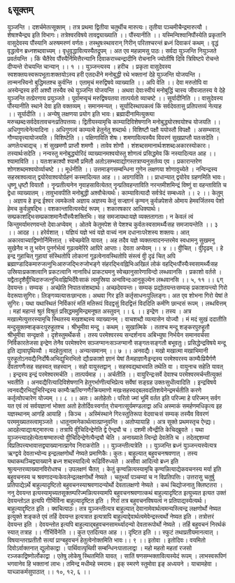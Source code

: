## ६सूक्तम्
युञ्जन्ति । दशर्चमेतत्सूक्तम् । तत्र प्रथमा द्वितीया चतुर्थीच मारुत्यः। तृतीया पञ्चमीचैन्द्रमारुत्यौ । शेषाश्चैन्द्र्य इति विभागः। तत्रेश्वरविषये तावद्व्याख्याति ।। पौंस्यानीति ।। यस्मिन्विश्वानिपौंस्येति प्रकृतानि वासुदेवस्य पौंस्यानि अरुषमरुणं वर्णतः। तस्थुषःस्थावरान् गिरीन् परितश्चरन्तं ब्रध्नं दिवाकरं कथम् । वृद्धं वृद्धत्वेन ब्रध्नशब्दवाच्यम् । वृधुवृद्धावित्यस्यैतद्रूपम् । अत एव महन्नामसु पाठः। सर्वदा युञ्जन्ति नियुञ्जते प्रवर्तयन्ति । किं चैतैरेव पौंस्यैर्निमित्तैरन्यानि दिवाकराच्चन्द्रादीनि रोचनानि ज्योतींषि दिवि त्रिविष्टपे रोचन्ते दीप्यन्ते रोचयन्ति चान्यान् ।। १ ।।
युञ्जन्त्यस्य । हरीच । प्रकृता वासुदेवस्य स्वशक्तयःस्वरूपभूताःशक्तयोऽस्य हरी एतदधीने मनोबुद्धी रथे भक्तानां देहे युञ्जन्ति योजयन्ति । तान्मनस्विनो बुद्धिमतश्च कुर्वन्ति । एतामृचं मरुद्विषये व्याख्याति ।। अपि वेति ।। देवा मरुतोपि वा अस्येन्द्रस्य हरी अश्वौ तस्यैव रथे युञ्जन्ति योजयन्ति । अथवा देवाःस्वीयं मनोबुद्धिं चास्य जीवजातस्य ये देहे युञ्जन्ति तत्प्रेरणाय प्रयुञ्जते । पूर्वामप्यृचं मरुद्विषयतया तात्पर्यतो व्याचष्टे ।। सूर्यादीनिति ।। वासुदेवस्य पौंस्यानीति स्थाने देवा इति वक्तव्यम् । समानमन्यत् । सूर्यादिस्थापकत्वं किं सर्वदेवतासु प्रतिपत्तव्यं नेत्याह ।। सूर्यादीति ।। अन्येषु लक्षणया प्रयोग इति भावः। ब्रह्मादीनामित्युक्त्या मरुच्छब्दःसर्वदेवतावचनःप्रतिपत्तव्यः। द्वितीयस्यामृचि काम्यादिविशेषणानि मनोबुद्ध्योरश्वयोश्च योजयति ।। अधिगुणत्वेनेत्यादिना । अधिगुणत्वं काम्यत्वे हेतुर्नतु शब्दार्थः। विशिष्टौ पक्षौ ययोस्तौ विपक्षौ । असम्भवात् गौण्यावृत्त्यायोजयति । विशिष्टेति ।। पक्षिणाविति शेषः। शमणावित्यस्यैव विवरणं सुखप्राप्तौ यतःसदेति । अणतेःपचाद्यच् । शं सुखमणौ प्राप्तौ शमणौ । तावेव शोणौ । शंशब्दसमानार्थःशशब्दःअकारस्योकारः। तस्यार्थःसदेति । नन्वस्तु मनोबुद्ध्योरिदं व्याख्यानमश्वयोस्तु शोणत्वं प्रसिद्धमेव किं नस्यादित्यत आह ।। श्यामाविति ।। यतःशक्राश्वौ श्यामौ प्रमितौ अतोऽसम्भवाद्योगस्तत्राप्यनुसर्तव्य एव । प्रकारान्तरेण शोणशब्दमश्वयोर्व्याचष्टे ।। मूर्धनीति ।। उत्तमाङ्गसम्बन्धिना गुणेन लक्षणया शोणावुच्येते । नन्विन्द्रस्य सहस्राश्वत्वात् द्वयोरेवाश्वयोर्ग्रहणं कस्मादित्यत आह ।। अग्रगाविति ।। प्राधान्यात् द्वयोरेव ग्रहणमिति भावः। धृष्णू धृष्टौ वियातौ । नॄन्प्रतीत्यनेन नृवाहसावित्येतत् नॄन्प्रतिवहन्ताविति नरन्तमीशमिन्द्रं विष्णुं वा वहन्ताविति च द्वेधा व्याख्यातम् । तावुभावपीति मनोबुद्धी अश्वौचेत्यर्थः। काम्यावित्यादौ सर्वत्रेदं सम्बध्यते ।। २ ।।
केतुम् । अज्ञाय हे इन्द्र ईश्वर त्वमकेतवे अज्ञाय अज्ञस्य केतुं सज्ज्ञानं कृण्वन् कुर्वन्नपेशसे ओमाय हेमवर्जितस्य पेशो हेमच कुर्वन्नुषद्भिः। वशकान्तावित्यस्येदं रूपम् । शकारषकार आधिक्यार्थः। सम्प्रकाशद्भिःसम्प्रकाशमानैःपौंस्यैःशक्तिभिः। सह समजायथाःयज्ञे व्यक्ततागताः। न केवलं त्वं किन्तुमर्यामरणवन्तो देवाःअप्येवम् । ओतवे केतुमपेश से पेशश्च कुर्वतःस्वसामर्थ्यैःसह समजायन्तेति ।। ३ ।।
आदह ।। हरेर्वशात् । यज्ञियं यज्ञे भवं यज्ञे वाच्यं नाम दधानाःपरेशस्य शक्तयः। आत् अकारवाच्याद्विष्णोर्निमित्तात् । स्वेच्छयेति यावत् । अह तदैव यज्ञे व्यक्तत्वादनन्तरमेव स्वधामनु सुखमनु सुखेनैव न तु भयेन पुनर्गर्भत्वं गूढत्वमेरिरे आपिरे आप्ताः। देवता अप्येवम् ।। ४ ।।
वीुचित् । वीुदृढम् । हे इन्द्र गुहाचित् गुहायां संस्थितोपि लोकानां गूढत्वेनावस्थितोपि संस्त्वं वीु दृढं चित् अपि ब्रह्माण्डादिकमारुजत्नुभिःआरुजद्भिःरुजोभङ्गे संहरद्भिःवह्निभिःअखिलं लोकं वहद्भिःपौंस्यैःस्वसामर्थ्यैःसह उस्रियाःप्रकाशत्वानि प्रकटत्वानि नानाविधं प्राकट्यमनु स्वेच्छानुसारेणाविन्दो लब्धवानसि । प्रकाशो वर्तसे । यद्वैतादृशैर्वीुचिदारुजत्नुभिःवह्निभिर्देवैःसाकं त्वमुस्रिया अन्वविन्दःआनुकूल्येन लब्धवानसि ।। ५, ११ ।।
६ग्
देवयन्तः। सम्यक् । अच्छेति निपातःसंशब्दार्थः। अच्छदेवयन्तः। सम्यक् प्रद्योतयन्तःसम्यक् प्रकाशयन्त्यो गिरो वेदरूपाःसुगिरः। लिङ्गव्यत्यासःछान्दसः। अथवा गिर इति कर्तृसाधनःपुल्लिङ्गः। अत एव शोभना गिरो येषां ते सुगिरः। यथा यथास्थितं निर्विकारं मतिं मतिरूपं विदद्वसुं विदद्वित्तं विददिति कर्मणि छान्दसं रूपम् । लब्धवित्तम् । महां महान्तं श्रुतं विश्रुतं प्रसिद्धममुमिन्द्रमनूषत अस्तुवन् ।। ६ ।।
इन्द्रेण । तस्य । अत्र मखात्मेत्युत्तरस्यामृचि स्थितस्य मखशब्दस्य व्याख्यानम् । वाचशब्दौ व्यत्यासेन योज्यौ । मं मदं सुखं ददातीति मन्दुसूक्तम्शङ्करःपुरुहूतश्च । श्रीभूमीवा मन्दू । कथम् । सुखात्मिके । ततश्च मन्दू शङ्करपुरुहूतौ श्रीभूमीवा सन्दृक्षसे । दृशेस्तुमर्थेकसे । तस्य परमेश्वरस्य सन्दर्शनाय अबिभ्युषा निर्भयेन समानवर्चसा निर्विकारतेजसा इन्द्रेण तेनैव परमेश्वरेण सञ्जग्मानःसञ्जग्मानौ सङ्गतःसङ्गतौ बभूवतुः। प्रसिद्धेन्द्रविषये मन्दू इति द्यावापृथिव्यौ । मदहेतुत्वात् । अन्यत्समानम् ।। ७ ।।
अनवद्यैः। मखो मखात्मा मखाभिमानी पुरुहूतोऽनवद्यैःनिर्दोषैःअभिद्युभिरभितो द्यौःप्रकाशो ज्ञानं येषां तैःमहाज्ञानैःइन्द्रस्य परमेश्वरस्य काम्यैःप्रियैर्गणै र्देवतागणैःसह सहस्वत् सहस्वान् । सहो वायुस्तद्वान् । सहस्वद्यथाभवति तथेति वा । वायुनाच सहेति यावत् । इन्द्रस्य इन्द्रं परमेश्वरमर्चति । तात्पर्यमाह ।। अर्चतीति ।। वायुरिन्द्रःसर्वे देवाश्च परमेश्वरमर्चन्तीत्युक्तं भवतीति । अनवद्यैरित्यादिविशेषणानि हेतुगर्भाणीत्यभिप्रेत्य सर्वेषां सङ्ग्रह उक्तःसुधीत्वादिति । इन्द्रविषये त्वनवद्यैरभिद्युभिरिन्द्रस्य काम्यैःऋत्विग्गणैःक्रियमाणो मखःसहस्वद्बलवदतिशयेनेन्द्रमर्चतीति करणे कर्तृत्वोपचारेण योज्यम् ।। ८ ।।
अतः। अतोहेतोः। परितो ज्मां भूमिं वर्तत इति परिज्मा हे परिज्मन् सर्वग यत एवं त्वं सर्वयज्ञानां भोक्ता अतो हेतोर्दिवःस्वर्गात् रोचनात्सूर्यमण्डलाद्वा अधि अस्माकं समर्हणमधिकृत्य इह यज्ञस्थानम् आगहि आयाहि । किञ्च । अस्मिंस्थाने गिरःस्तुतिरूपा वेदवाचःसं सम्यक् तस्यैव विवरणं परममुख्यतस्त्वामृञ्जते । धातूनामनेकार्थत्वात्प्राप्नुवन्ति । अतोप्यायाहि । अत्र सूक्ते प्रथमस्तृच ऐन्द्य्रः। आदहेत्याद्याःषट्मारुत्यः। तत्रापि वीुचिदिन्द्रेणेति द्वे ऐन्द्र्यौ च । दशमी त्वैन्द्रीति केचिद्ब्रुवते । यथा युञ्जन्त्यादहेत्येताःषण्मारुत्यो वीुचिदिन्द्रेणेत्यैन्द्र्यौ चेति । अनाख्याते त्विन्द्रो देवतेति च । तदेतद्दशम्यां विप्रतिपत्त्यभावात्तद्व्याख्यानात्प्रागेव निराकरोति ।। युञ्जन्तीत्यत्रेति ।। युञ्जन्ति ब्रध्नं युञ्जन्त्यस्येत्यत्र ऋग्द्वये देवताभ्योन्य इन्द्रलक्षणोर्थो नेष्यते प्रमाणिकैः। कुतः। बाहुल्यात् बहुवचनश्रवणात् । तस्य यथाकथञ्चिद्व्याख्याने ब्रध्न शब्दस्यादित्ये रूढिर्विरुध्यते । असौवा आदित्यो ब्रध्न इति श्रुत्यन्तरव्याख्यानविरोधश्च । उपलक्षणं चैतत् । केतुं कृण्वन्नित्यस्यामृचि कृण्वन्नित्याद्येकवचनस्य मर्या इति बहुवचनस्य च श्रवणादन्यःकेवलेन्द्रलक्षणोर्थो नेष्यते । चतुर्थ्यां पञ्चम्यां च न विप्रतिपत्तिः। उत्तरासु चतुर्षु प्रतिपाद्येऽर्थे बाहुल्यादृष्टितो बहुवचनस्याश्रवणादन्योर्थो देवतालक्षणो नेष्यते । कथं चिद्योजनातु क्लिष्टतरा । ननु देवयन्त इत्यस्यामृच्यतसूक्तम्परिज्मन्नित्यस्यामपि बहुवचनश्रवणात्कथं बाहुल्यादृष्टित इत्युच्यत इत्यत उक्तं देवयन्तोऽत इत्यपि गीर्भिर्विना बाहुल्यादृष्टित इति । गिरां तत्र बहुवचनविषयत्वं न प्रतिपाद्यस्येत्यर्थः। बाहुल्याद्दृष्टित इति । क्वचित्पाठः। तत्र युञ्जन्तीत्यत्र बाहुल्यात् देवानामेवार्थत्वमन्यस्त्विन्द्र लक्षणोर्थो नेष्यत इत्युक्ते शङ्कते एवं तर्हि देवयन्त इत्यत्रात इत्यत्रापि बाहुल्याद्देवार्थत्वमेवेन्द्रस्त्वर्थो नेष्यत इति । तत्रोत्तरं देवयन्त इति । देवयन्तोत इत्यपि बाहुल्याद्बहुवचनसामर्थ्यादन्यो देवतारूपोर्थो नेष्यते । तर्हि बहुवचनं निरर्थकं स्यात् तत्राह ।। गीर्भिर्विनेति ।। कुत एतदित्यत आह ।। दृष्टित इति ।। स्फुटं तथाप्रतीयमानत्वात् । विषयान्तराप्रतीतौ सत्यां प्राग्बहुवचनं हेतुत्वेनोक्तमिति भावः।। ९ ।।
इतोवा । इतोदिवः। वयमितो दिवोऽर्वाक्तनात् द्युलोकाद्वा । पार्थिवात्पृथिवी सम्बन्धिनःपातालाद्वा । महो महतो महतां रजसो रञ्जकाद्विष्णोर्लोकाद्वा । एतेषु लोकेषु स्थितमिति यावत् । सातिं षणसम्भक्तावित्यस्येदं रूपम् । लाभस्वरूपिणं भगवानेव हि भक्तानां लाभः। तमिन्द्र मधीमहे स्मरामः। इक् स्मरणे स्तुमोवा इङ् अध्ययने । याचामहेवा । याच्ञाकर्मसुपाठात् ।। १०, १२, ६ ।।

